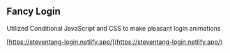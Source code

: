 ## Fancy Login

Utilized Conditional JavaScript and CSS to make pleasant login animations

[https://steventang-login.netlify.app/](https://steventang-login.netlify.app/)
